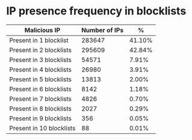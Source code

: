 # IP presence frequency in blocklists
| Malicious IP | Number of IPs | % |
|----|----|----|
| Present in 1 blocklist | 283647 | 41.10% |
| Present in 2 blocklists | 295609 | 42.84% |
| Present in 3 blocklists | 54571 | 7.91% |
| Present in 4 blocklists | 26980 | 3.91% |
| Present in 5 blocklists | 13813 | 2.00% |
| Present in 6 blocklists | 8142 | 1.18% |
| Present in 7 blocklists | 4826 | 0.70% |
| Present in 8 blocklists | 2027 | 0.29% |
| Present in 9 blocklists | 356 | 0.05% |
| Present in 10 blocklists | 88 | 0.01% |
